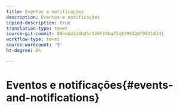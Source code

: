 ```yaml
---
title: Eventos e notificações
description: Eventos e notificações
copied-description: true
translation-type: tm+mt
source-git-commit: 89bdda1d4bd5c126f19ba75a819942df901183d1
workflow-type: tm+mt
source-wordcount: '9'
ht-degree: 0%

---
```



# Eventos e notificações{#events-and-notifications}

